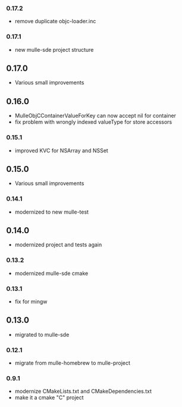 ### 0.17.2

* remove duplicate objc-loader.inc

### 0.17.1

* new mulle-sde project structure

## 0.17.0

* Various small improvements


## 0.16.0

* MulleObjCContainerValueForKey can now accept nil for container
* fix problem with wrongly indexed valueType for store accessors


### 0.15.1

* improved KVC for NSArray and NSSet

## 0.15.0

* Various small improvements


### 0.14.1

* modernized to new mulle-test

## 0.14.0

* modernized project and tests again


### 0.13.2

* modernized mulle-sde cmake

### 0.13.1

* fix for mingw

## 0.13.0

* migrated to mulle-sde


### 0.12.1

* migrate from mulle-homebrew to mulle-project

### 0.9.1

* modernize CMakeLists.txt and CMakeDependencies.txt
* make it a cmake "C" project
